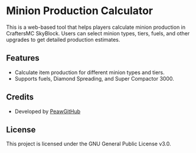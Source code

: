 # Minion Production Calculator

This is a web-based tool that helps players calculate minion production in CraftersMC SkyBlock. Users can select minion types, tiers, fuels, and other upgrades to get detailed production estimates.

## Features

- Calculate item production for different minion types and tiers.
- Supports fuels, Diamond Spreading, and Super Compactor 3000.

## Credits

- Developed by [PeawGitHub](https://github.com/PeawGitHub)

## License

This project is licensed under the GNU General Public License v3.0.
